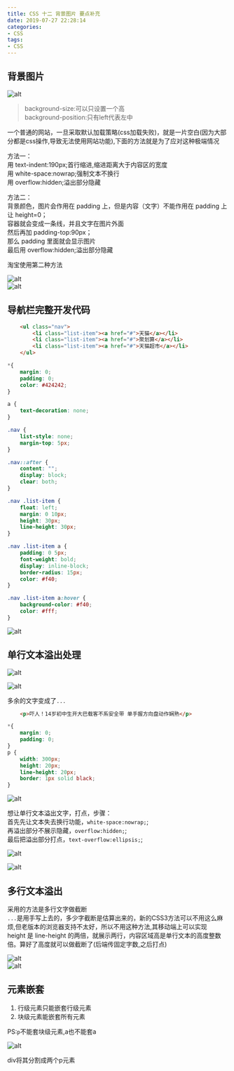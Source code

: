 ```yaml
---
title: CSS 十二 背景图片 要点补充
date: 2019-07-27 22:28:14
categories:
- CSS
tags: 
- CSS
---
```

## 背景图片

![alt](./CSS-十二-背景图片-要点补充/背景图片.png) 

> background-size:可以只设置一个高  
background-position:只有left代表左中  

一个普通的网站，一旦采取默认加载策略(css加载失败)，就是一片空白(因为大部分都是css操作,导致无法使用网站功能),下面的方法就是为了应对这种极端情况  

方法一：  
用 text-indent:190px;首行缩进,缩进距离大于内容区的宽度   
用 white-space:nowrap;强制文本不换行  
用 overflow:hidden;溢出部分隐藏   

方法二：  
背景颜色，图片会作用在 padding 上，但是内容（文字）不能作用在 padding 上  
让 height=0；  
容器就会变成一条线，并且文字在图片外面  
然后再加 padding-top:90px；  
那么 padding 里面就会显示图片   
最后用 overflow:hidden;溢出部分隐藏  

淘宝使用第二种方法  

![alt](./CSS-十二-背景图片-要点补充/背景1.png)  
![alt](./CSS-十二-背景图片-要点补充/背景2.png)  

## 导航栏完整开发代码

```html
    <ul class="nav">
        <li class="list-item"><a href="#">天猫</a></li>
        <li class="list-item"><a href="#">聚划算</a></li>
        <li class="list-item"><a href="#">天猫超市</a></li>
    </ul>
```

```css
*{
    margin: 0;
    padding: 0;
    color: #424242;
}

a {
    text-decoration: none;
}

.nav {
    list-style: none;
    margin-top: 5px;
}

.nav::after {
    content: "";
    display: block;
    clear: both;
}

.nav .list-item {
    float: left;
    margin: 0 10px;
    height: 30px;
    line-height: 30px;
}

.nav .list-item a {
    padding: 0 5px;
    font-weight: bold;
    display: inline-block;
    border-radius: 15px;
    color: #f40;
}

.nav .list-item a:hover {
    background-color: #f40;
    color: #fff;
}
```

![alt](./CSS-十二-背景图片-要点补充/淘宝导航栏.png)

## 单行文本溢出处理

![alt](./CSS-十二-背景图片-要点补充/文字溢出1.png)  

![alt](./CSS-十二-背景图片-要点补充/文字溢出2.png)  

多余的文字变成了`...`  

```html
    <p>吓人！14岁初中生开大巴载客不系安全带 单手握方向盘动作娴熟</p>
```

```css
*{
    margin: 0;
    padding: 0;
}
p {
    width: 300px;
    height: 20px;
    line-height: 20px;
    border: 1px solid black;
}
```

![alt](./CSS-十二-背景图片-要点补充/文字溢出5.png)  

想让单行文本溢出文字，打点，步骤：  
首先先让文本失去换行功能，`white-space:nowrap;`;  
再溢出部分不展示隐藏，`overflow:hidden;`;  
最后把溢出部分打点，`text-overflow:ellipsis;`;  

![alt](./CSS-十二-背景图片-要点补充/文字溢出解决.gif)  

![alt](./CSS-十二-背景图片-要点补充/文字溢出4.png)  

## 多行文本溢出 

采用的方法是多行文字做截断  
`...`是用手写上去的，多少字截断是估算出来的，新的CSS3方法可以不用这么麻烦,但老版本的浏览器支持不太好，所以不用这种方法,其移动端上可以实现  
height 是 line-height 的两倍，就展示两行，内容区域高是单行文本的高度整数倍。算好了高度就可以做截断了(后端传固定字数,之后打点)  

![alt](./CSS-十二-背景图片-要点补充/文字溢出6.png)  
![alt](./CSS-十二-背景图片-要点补充/文字溢出7.png)  

## 元素嵌套

1. 行级元素只能嵌套行级元素  
2. 块级元素能嵌套所有元素

PS:`p`不能套块级元素,a也不能套a 

![alt](./CSS-十二-背景图片-要点补充/pdiv.png) 

div将其分割成两个p元素  

